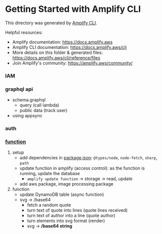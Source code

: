 # Getting Started with Amplify CLI
This directory was generated by [Amplify CLI](https://docs.amplify.aws/cli).

Helpful resources:
- Amplify documentation: https://docs.amplify.aws
- Amplify CLI documentation: https://docs.amplify.aws/cli
- More details on this folder & generated files: https://docs.amplify.aws/cli/reference/files
- Join Amplify's community: https://amplify.aws/community/

### IAM

### graphql api
- schema.graphql
    - query (call lambda)
    - public data (track user)
- using appsync

### auth

### [function](/backend/function/quoteLambda/src/index.js)
1. setup
    - add dependencies in [package.json](/backend/function/quoteLambda/src/package.json): `@types/node`, `node-fetch`, `sharp`, `path`
    - update function in amplify (access control): as the function is running, update the database 
        - `amplify update function` -> storage -> read, update
    - add aws package, image processing package
2. function
    - update DynamoDB table (async function)
    - svg -> /base64
    	- fetch a random quote
    	- turn text of quote into lines (quote lines received)
    	- turn text of author into a line (quote author)
    	- turn elements into svg format (render)
    	- svg -> **/base64 string**